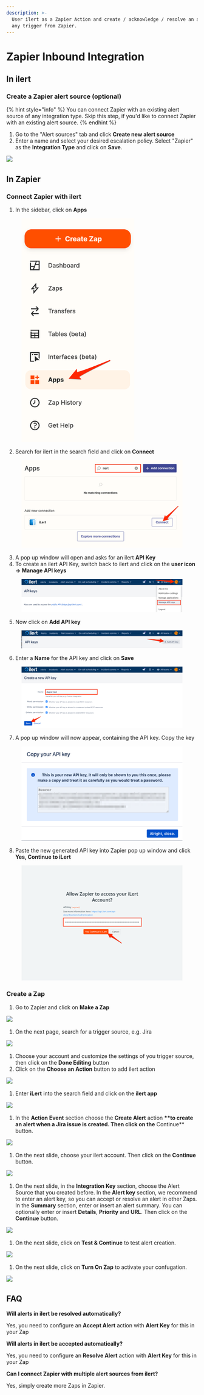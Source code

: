 ```yaml
---
description: >-
  User ilert as a Zapier Action and create / acknowledge / resolve an alert for
  any trigger from Zapier.
---
```


# Zapier Inbound Integration

## In ilert <a href="#in-ilert" id="in-ilert"></a>

### Create a Zapier alert source (optional) <a href="#create-alert-source" id="create-alert-source"></a>

{% hint style="info" %}
You can connect Zapier with an existing alert source of any integration type. Skip this step, if you'd like to connect Zapier with an existing alert source.
{% endhint %}

1. Go to the "Alert sources" tab and click **Create new alert source**
2. Enter a name and select your desired escalation policy. Select "Zapier" as the **Integration Type** and click on **Save**.

![](../../.gitbook/assets/Screenshot\_29\_10\_20\_\_16\_20.png)

## In Zapier <a href="#in-topdesk" id="in-topdesk"></a>

### Connect Zapier with ilert <a href="#create-action-sequences" id="create-action-sequences"></a>

1. In the sidebar, click on **Apps**

<figure><img src="../../.gitbook/assets/zapier-connect-1.png" alt="" width="297"><figcaption></figcaption></figure>

2. Search for ilert in the search field and click on **Connect**

<figure><img src="../../.gitbook/assets/zapier-connect-2.png" alt=""><figcaption></figcaption></figure>

3. A pop up window will open and asks for an ilert **API Key**
4. To create an ilert API Key, switch back to ilert and click on the **user icon -> Manage API keys**

<figure><img src="../../.gitbook/assets/ilert-apikey-1.png" alt=""><figcaption></figcaption></figure>

5. Now click on **Add API key**

<figure><img src="../../.gitbook/assets/ilert-apikey-2.png" alt=""><figcaption></figcaption></figure>

6. Enter a **Name** for the API key and click on **Save**

<figure><img src="../../.gitbook/assets/ilert-apikey-3.png" alt=""><figcaption></figcaption></figure>

7. A pop up window will now appear, containing the API key. Copy the key

<figure><img src="../../.gitbook/assets/ilert-apikey-4.png" alt=""><figcaption></figcaption></figure>

8. Paste the new generated API key into Zapier pop up window and click **Yes, Continue to iLert**

<figure><img src="../../.gitbook/assets/zapier-connect-3.png" alt=""><figcaption></figcaption></figure>

### Create a Zap <a href="#create-action-sequences" id="create-action-sequences"></a>

1. Go to Zapier and click on **Make a Zap**

![](../../.gitbook/assets/Screenshot\_29\_10\_20\_\_16\_22.png)

1. On the next page, search for a trigger source, e.g. Jira

![](../../.gitbook/assets/Screenshot\_29\_10\_20\_\_16\_35.png)

1. Choose your account and customize the settings of you trigger source, then click on the **Done Editing** button
2. Click on the **Choose an Action** button to add ilert action

![](../../.gitbook/assets/Screenshot\_29\_10\_20\_\_16\_39.png)

1. Enter **iLert** into the search field and click on the **ilert app**

![](<../../.gitbook/assets/Screenshot\_29\_10\_20\_\_16\_40 (1).png>)

1. In the **Action Event** section choose the **Create Alert** action **\*\*to create an alert when a Jira issue is created. Then click on the** Continue\*\* button.

![](../../.gitbook/assets/Screenshot\_29\_10\_20\_\_16\_45.png)

1. On the next slide, choose your ilert account. Then click on the **Continue** button.

![](../../.gitbook/assets/Screenshot\_29\_10\_20\_\_16\_47.png)

1. On the next slide, in the **Integration Key** section, choose the Alert Source that you created before. In the **Alert key** section, we recommend to enter an alert key, so you can accept or resolve an alert in other Zaps. In the **Summary** section, enter or insert an alert summary. You can optionally enter or insert **Details**, **Priority** and **URL**. Then click on the **Continue** button.

![](../../.gitbook/assets/Screenshot\_29\_10\_20\_\_23\_15.png)

1. On the next slide, click on **Test & Continue** to test alert creation.

![](../../.gitbook/assets/Screenshot\_29\_10\_20\_\_23\_22.png)

1. On the next slide, click on **Turn On Zap** to activate your confugation.

![](../../.gitbook/assets/Screenshot\_29\_10\_20\_\_23\_25.png)

## FAQ <a href="#faq" id="faq"></a>

**Will alerts in ilert be resolved automatically?**

Yes, you need to configure an **Accept Alert** action with **Alert Key** for this in your Zap

**Will alerts in ilert be accepted automatically?**

Yes, you need to configure an **Resolve Alert** action with **Alert Key** for this in your Zap

**Can I connect Zapier with multiple alert sources from ilert?**

Yes, simply create more Zaps in Zapier.
